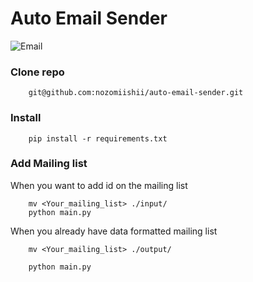 # Auto Email Sender

![Email](https://media.giphy.com/media/aOften89vRbG/source.gif)

### Clone repo

```shell
    git@github.com:nozomiishii/auto-email-sender.git
```

### Install

```shell
    pip install -r requirements.txt
```

### Add Mailing list

When you want to add id on the mailing list

```shell
    mv <Your_mailing_list> ./input/
    python main.py
```

When you already have data formatted mailing list

```shell
    mv <Your_mailing_list> ./output/
```

```shell
    python main.py
```